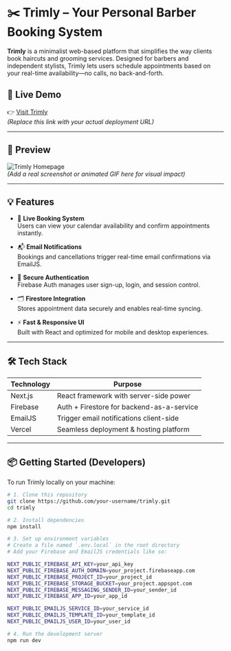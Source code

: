 # ✂️ Trimly – Your Personal Barber Booking System

**Trimly** is a minimalist web-based platform that simplifies the way clients book haircuts and grooming services. Designed for barbers and independent stylists, Trimly lets users schedule appointments based on your real-time availability—no calls, no back-and-forth.

## 🚀 Live Demo

👉 [Visit Trimly](https://your-trimly-app.vercel.app)  
_(Replace this link with your actual deployment URL)_

---

## 📸 Preview

![Trimly Homepage](https://your-link-to-screenshot.png)  
_(Add a real screenshot or animated GIF here for visual impact)_

---

## 💡 Features

- 📅 **Live Booking System**  
  Users can view your calendar availability and confirm appointments instantly.

- 📬 **Email Notifications**  
  Bookings and cancellations trigger real-time email confirmations via EmailJS.

- 🔐 **Secure Authentication**  
  Firebase Auth manages user sign-up, login, and session control.

- 🗂️ **Firestore Integration**  
  Stores appointment data securely and enables real-time syncing.

- ⚡ **Fast & Responsive UI**  
  Built with React and optimized for mobile and desktop experiences.

---

## 🛠️ Tech Stack

| Technology  | Purpose                                |
|-------------|----------------------------------------|
| Next.js     | React framework with server-side power |
| Firebase    | Auth + Firestore for backend-as-a-service |
| EmailJS     | Trigger email notifications client-side |
| Vercel      | Seamless deployment & hosting platform |

---

## 📦 Getting Started (Developers)

To run Trimly locally on your machine:

```bash
# 1. Clone this repository
git clone https://github.com/your-username/trimly.git
cd trimly

# 2. Install dependencies
npm install

# 3. Set up environment variables
# Create a file named `.env.local` in the root directory
# Add your Firebase and EmailJS credentials like so:

NEXT_PUBLIC_FIREBASE_API_KEY=your_api_key
NEXT_PUBLIC_FIREBASE_AUTH_DOMAIN=your_project.firebaseapp.com
NEXT_PUBLIC_FIREBASE_PROJECT_ID=your_project_id
NEXT_PUBLIC_FIREBASE_STORAGE_BUCKET=your_project.appspot.com
NEXT_PUBLIC_FIREBASE_MESSAGING_SENDER_ID=your_sender_id
NEXT_PUBLIC_FIREBASE_APP_ID=your_app_id

NEXT_PUBLIC_EMAILJS_SERVICE_ID=your_service_id
NEXT_PUBLIC_EMAILJS_TEMPLATE_ID=your_template_id
NEXT_PUBLIC_EMAILJS_USER_ID=your_user_id

# 4. Run the development server
npm run dev
